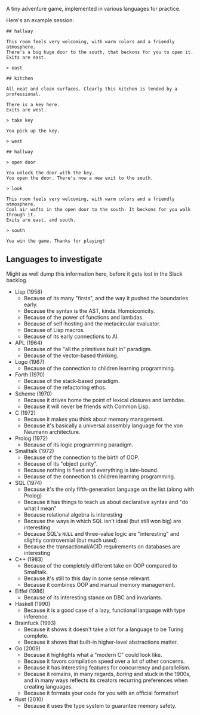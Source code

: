 A tiny adventure game, implemented in various languages for practice.

Here's an example session:

    ## hallway

    This room feels very welcoming, with warm colors and a friendly atmosphere.
    There's a big huge door to the south, that beckons for you to open it.
    Exits are east.

    > east

    ## kitchen

    All neat and clean surfaces. Clearly this kitchen is tended by a professional.

    There is a key here.
    Exits are west.

    > take key

    You pick up the key.

    > west

    ## hallway

    > open door

    You unlock the door with the key.
    You open the door. There's now a new exit to the south.

    > look

    This room feels very welcoming, with warm colors and a friendly atmosphere.
    Cool air wafts in the open door to the south. It beckons for you walk through it.
    Exits are east, and south.

    > south

    You win the game. Thanks for playing!

## Languages to investigate

Might as well dump this information here, before it gets lost in the Slack backlog.

* Lisp (1958)
    * Because of its many "firsts", and the way it pushed the boundaries early.
    * Because the syntax is the AST, kinda. Homoiconicity.
    * Because of the power of functions and lambdas.
    * Because of self-hosting and the metacircular evaluator.
    * Because of Lisp macros.
    * Because of its early connections to AI.
* APL (1964)
    * Because of the "all the primitives built in" paradigm.
    * Because of the vector-based thinking.
* Logo (1967)
    * Because of the connection to children learning programming.
* Forth (1970)
    * Because of the stack-based paradigm.
    * Because of the refactoring ethos.
* Scheme (1970)
    * Because it drives home the point of lexical closures and lambdas.
    * Because it will never be friends with Common Lisp.
* C (1972)
    * Because it makes you think about memory management.
    * Because it's basically a universal assembly language for the von Neumann architecture.
* Prolog (1972)
    * Because of its logic programming paradigm.
* Smalltalk (1972)
    * Because of the connection to the birth of OOP.
    * Because of its "object purity".
    * Because nothing is fixed and everything is late-bound.
    * Because of the connection to children learning programming.
* SQL (1974)
    * Because it's the only fifth-generation language on the list (along with Prolog)
    * Because it has things to teach us about declarative syntax and "do what I mean"
    * Because relational algebra is interesting
    * Because the ways in which SQL isn't ideal (but still won big) are interesting
    * Because SQL's `NULL` and three-value logic are "interesting" and slightly controversial (but much used)
    * Because the transactional/ACID requirements on databases are interesting
* C++ (1983)
    * Because of the completely different take on OOP compared to Smalltalk.
    * Because it's still to this day in some sense relevant.
    * Because it combines OOP and manual memory management.
* Eiffel (1986)
    * Because of its interesting stance on DBC and invariants.
* Haskell (1990)
    * Because it is a good case of a lazy, functional language with type inference.
* Brainfuck (1993)
    * Because it shows it doesn't take a lot for a language to be Turing complete.
    * Because it shows that built-in higher-level abstractions matter.
* Go (2009)
    * Because it highlights what a "modern C" could look like.
    * Because it favors compilation speed over a lot of other concerns.
    * Because it has interesting features for concurrency and parallelism.
    * Because it remains, in many regards, *boring* and stuck in the 1900s, and in many ways reflects its creators recurring preferences when creating languages.
    * Because it formats your code for you with an official formatter!
* Rust (2010)
    * Because it uses the type system to guarantee memory safety.
